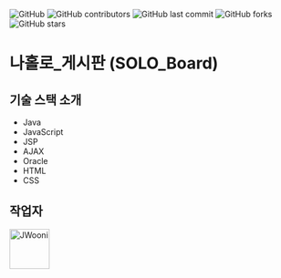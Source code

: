 ![GitHub](https://img.shields.io/github/license/JWooni/practiceBoard)
![GitHub contributors](https://img.shields.io/github/contributors/JWooni/practiceBoard)
![GitHub last commit](https://img.shields.io/github/last-commit/JWooni/practiceBoard)
![GitHub forks](https://img.shields.io/github/forks/JWooni/practiceBoard?style=social)
![GitHub stars](https://img.shields.io/github/stars/JWooni/practiceBoard?style=social)

# 나홀로_게시판 (SOLO_Board)

## 기술 스택 소개
- Java
- JavaScript
- JSP
- AJAX
- Oracle
- HTML
- CSS

## 작업자
<a href="https://github.com/JWooni">
    <img src="https://avatars2.githubusercontent.com/u/45754698?s=460&u=d13cb5f5bb10c17defdc1e1f97d341949cc8af6d&v=4" title="JWooni" width="70" height="70">
</a>

